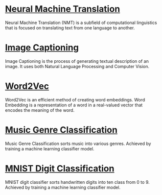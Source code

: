 # [Neural Machine Translation](https://github.com/Rutvik1728)
Neural Machine Translation (NMT) is a subfield of computational linguistics that is focused on translating text from one language to another.

# [Image Captioning](https://github.com/Rutvik1728)
Image Captioning is the process of generating textual description of an image. It uses both Natural Language Processing and Computer Vision.

# [Word2Vec](https://github.com/Rutvik1728)
Word2Vec is an efficient method of creating word embeddings. Word Embedding is a representation of a word in a real-valued vector that encodes the meaning of the word.

# [Music Genre Classification](https://github.com/Rutvik1728)
Music Genre Classification sorts music into various genres. Achieved by training a machine learning classifier model.

# [MNIST Digit Classification](https://github.com/Rutvik1728)
MNIST digit classifier sorts handwritten digits into ten class from 0 to 9. Achieved by training a machine learning classifier model.
